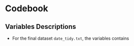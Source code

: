 Codebook
========

Variables  Descriptions
------------------------------
* For the final dataset `date_tidy.txt`, the variables contains


